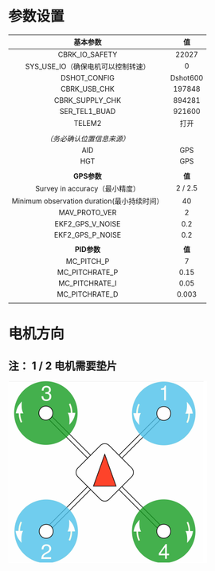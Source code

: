 # 参数设置

|                  基本参数                   |    值    |
| :-----------------------------------------: | :------: |
|               CBRK_IO_SAFETY                |  22027   |
|     SYS_USE_IO（确保电机可以控制转速）      |    0     |
|                DSHOT_CONFIG                 | Dshot600 |
|                CBRK_USB_CHK                 |  197848  |
|               CBRK_SUPPLY_CHK               |  894281  |
|                SER_TEL1_BUAD                |  921600  |
|                   TELEM2                    |   打开   |
|                                             |          |
|         *（务必确认位置信息来源）*          |          |
|                     AID                     |   GPS    |
|                     HGT                     |   GPS    |
|                                             |          |
|                 **GPS参数**                 |  **值**  |
|       Survey in accuracy（最小精度）        | 2 / 2.5  |
| Minimum observation duration(最小持续时间） |    40    |
|                MAV_PROTO_VER                |    2     |
|              EKF2_GPS_V_NOISE               |   0.2    |
|              EKF2_GPS_P_NOISE               |   0.2    |
|                                             |          |
|                 **PID参数**                 |  **值**  |
|                 MC_PITCH_P                  |    7     |
|               MC_PITCHRATE_P                |   0.15   |
|               MC_PITCHRATE_I                |   0.05   |
|               MC_PITCHRATE_D                |  0.003   |
|                                             |          |

# 电机方向

## 注： 1 / 2 电机需要垫片

![1](/parameter/1.png)
